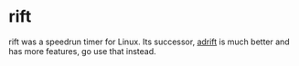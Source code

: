 # rift

rift was a speedrun timer for Linux. Its successor, [adrift] is much better and has more features, go use that instead.

[adrift]: https://github.com/mlugg/adrift
